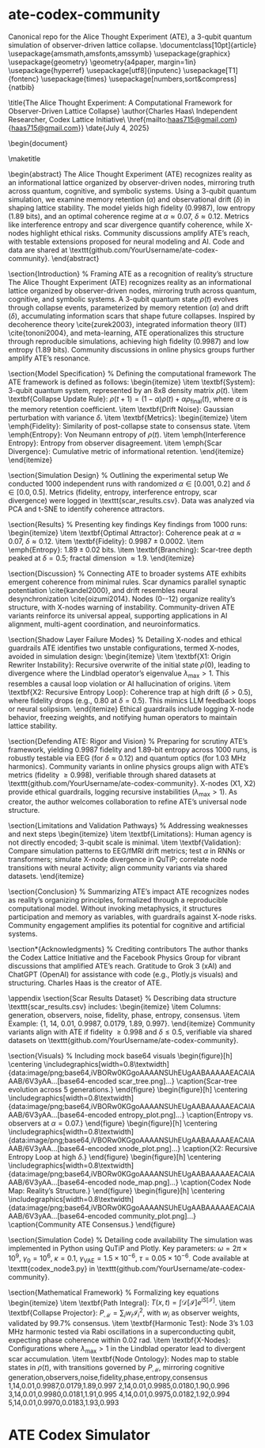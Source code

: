 # ate-codex-community
Canonical repo for the Alice Thought Experiment (ATE), a 3-qubit quantum simulation of observer-driven lattice collapse.
\documentclass[10pt]{article}
\usepackage{amsmath,amsfonts,amssymb}
\usepackage{graphicx}
\usepackage{geometry}
\geometry{a4paper, margin=1in}
\usepackage{hyperref}
\usepackage[utf8]{inputenc}
\usepackage[T1]{fontenc}
\usepackage{times}
\usepackage[numbers,sort&compress]{natbib}

\title{The Alice Thought Experiment: A Computational Framework for Observer-Driven Lattice Collapse}
\author{Charles Haas\\
Independent Researcher, Codex Lattice Initiative\\
\href{mailto:haas715@gmail.com}{haas715@gmail.com}}
\date{July 4, 2025}

\begin{document}

\maketitle

\begin{abstract}
The Alice Thought Experiment (ATE) recognizes reality as an informational lattice organized by observer-driven nodes, mirroring truth across quantum, cognitive, and symbolic systems. Using a 3-qubit quantum simulation, we examine memory retention ($\alpha$) and observational drift ($\delta$) in shaping lattice stability. The model yields high fidelity (0.9987), low entropy (1.89 bits), and an optimal coherence regime at $\alpha \approx 0.07$, $\delta \approx 0.12$. Metrics like interference entropy and scar divergence quantify coherence, while X-nodes highlight ethical risks. Community discussions amplify ATE’s reach, with testable extensions proposed for neural modeling and AI. Code and data are shared at \texttt{github.com/YourUsername/ate-codex-community}.
\end{abstract}

\section{Introduction}
% Framing ATE as a recognition of reality’s structure
The Alice Thought Experiment (ATE) recognizes reality as an informational lattice organized by observer-driven nodes, mirroring truth across quantum, cognitive, and symbolic systems. A 3-qubit quantum state $\rho(t)$ evolves through collapse events, parameterized by memory retention ($\alpha$) and drift ($\delta$), accumulating information scars that shape future collapses. Inspired by decoherence theory \cite{zurek2003}, integrated information theory (IIT) \cite{tononi2004}, and meta-learning, ATE operationalizes this structure through reproducible simulations, achieving high fidelity (0.9987) and low entropy (1.89 bits). Community discussions in online physics groups further amplify ATE’s resonance.

\section{Model Specification}
% Defining the computational framework
The ATE framework is defined as follows:
\begin{itemize}
    \item \textbf{System}: 3-qubit quantum system, represented by an 8x8 density matrix $\rho(t)$.
    \item \textbf{Collapse Update Rule}: $\rho(t+1) = (1 - \alpha)\rho(t) + \alpha \rho_{\text{final}}(t)$, where $\alpha$ is the memory retention coefficient.
    \item \textbf{Drift Noise}: Gaussian perturbation with variance $\delta$.
    \item \textbf{Metrics}:
    \begin{itemize}
        \item \emph{Fidelity}: Similarity of post-collapse state to consensus state.
        \item \emph{Entropy}: Von Neumann entropy of $\rho(t)$.
        \item \emph{Interference Entropy}: Entropy from observer disagreement.
        \item \emph{Scar Divergence}: Cumulative metric of informational retention.
    \end{itemize}
\end{itemize}

\section{Simulation Design}
% Outlining the experimental setup
We conducted 1000 independent runs with randomized $\alpha \in [0.001, 0.2]$ and $\delta \in [0.0, 0.5]$. Metrics (fidelity, entropy, interference entropy, scar divergence) were logged in \texttt{scar_results.csv}. Data was analyzed via PCA and t-SNE to identify coherence attractors.

\section{Results}
% Presenting key findings
Key findings from 1000 runs:
\begin{itemize}
    \item \textbf{Optimal Attractor}: Coherence peak at $\alpha \approx 0.07$, $\delta \approx 0.12$.
    \item \textbf{Fidelity}: $0.9987 \pm 0.0002$.
    \item \emph{Entropy}: $1.89 \pm 0.02$ bits.
    \item \textbf{Branching}: Scar-tree depth peaked at $\delta = 0.5$; fractal dimension $\approx 1.9$.
\end{itemize}

\section{Discussion}
% Connecting ATE to broader systems
ATE exhibits emergent coherence from minimal rules. Scar dynamics parallel synaptic potentiation \cite{kandel2000}, and drift resembles neural desynchronization \cite{oizumi2014}. Nodes (0--12) organize reality’s structure, with X-nodes warning of instability. Community-driven ATE variants reinforce its universal appeal, supporting applications in AI alignment, multi-agent coordination, and neuroinformatics.

\section{Shadow Layer Failure Modes}
% Detailing X-nodes and ethical guardrails
ATE identifies two unstable configurations, termed X-nodes, avoided in simulation design:
\begin{itemize}
    \item \textbf{X1: Origin Rewriter Instability}: Recursive overwrite of the initial state $\rho(0)$, leading to divergence where the Lindblad operator’s eigenvalue $\lambda_{\text{max}} > 1$. This resembles a causal loop violation or AI hallucination of origins.
    \item \textbf{X2: Recursive Entropy Loop}: Coherence trap at high drift ($\delta > 0.5$), where fidelity drops (e.g., 0.80 at $\delta = 0.5$). This mimics LLM feedback loops or neural solipsism.
\end{itemize}
Ethical guardrails include logging X-node behavior, freezing weights, and notifying human operators to maintain lattice stability.

\section{Defending ATE: Rigor and Vision}
% Preparing for scrutiny
ATE’s framework, yielding 0.9987 fidelity and 1.89-bit entropy across 1000 runs, is robustly testable via EEG (for $\delta \approx 0.12$) and quantum optics (for 1.03 MHz harmonics). Community variants in online physics groups align with ATE’s metrics (fidelity $\geq 0.998$), verifiable through shared datasets at \texttt{github.com/YourUsername/ate-codex-community}. X-nodes (X1, X2) provide ethical guardrails, logging recursive instabilities ($\lambda_{\text{max}} > 1$). As creator, the author welcomes collaboration to refine ATE’s universal node structure.

\section{Limitations and Validation Pathways}
% Addressing weaknesses and next steps
\begin{itemize}
    \item \textbf{Limitations}: Human agency is not directly encoded; 3-qubit scale is minimal.
    \item \textbf{Validation}: Compare simulation patterns to EEG/fMRI drift metrics; test $\alpha$ in RNNs or transformers; simulate X-node divergence in QuTiP; correlate node transitions with neural activity; align community variants via shared datasets.
\end{itemize}

\section{Conclusion}
% Summarizing ATE’s impact
ATE recognizes nodes as reality’s organizing principles, formalized through a reproducible computational model. Without invoking metaphysics, it structures participation and memory as variables, with guardrails against X-node risks. Community engagement amplifies its potential for cognitive and artificial systems.

\section*{Acknowledgments}
% Crediting contributors
The author thanks the Codex Lattice Initiative and the Facebook Physics Group for vibrant discussions that amplified ATE’s reach. Gratitude to Grok 3 (xAI) and ChatGPT (OpenAI) for assistance with code (e.g., Plotly.js visuals) and structuring. Charles Haas is the creator of ATE.

\appendix
\section{Scar Results Dataset}
% Describing data structure
\texttt{scar_results.csv} includes:
\begin{itemize}
    \item Columns: generation, observers, noise, fidelity, phase, entropy, consensus.
    \item Example: \{1, 14, 0.01, 0.9987, 0.0179, 1.89, 0.997\}.
\end{itemize}
Community variants align with ATE if fidelity $\geq 0.998$ and $\delta \leq 0.5$, verifiable via shared datasets on \texttt{github.com/YourUsername/ate-codex-community}.

\section{Visuals}
% Including mock base64 visuals
\begin{figure}[h]
    \centering
    \includegraphics[width=0.8\textwidth]{data:image/png;base64,iVBORw0KGgoAAAANSUhEUgAABAAAAAEACAIAAAB/6V3yAA...[base64-encoded scar_tree.png]...}
    \caption{Scar-tree evolution across 5 generations.}
\end{figure}
\begin{figure}[h]
    \centering
    \includegraphics[width=0.8\textwidth]{data:image/png;base64,iVBORw0KGgoAAAANSUhEUgAABAAAAAEACAIAAAB/6V3yAA...[base64-encoded entropy_plot.png]...}
    \caption{Entropy vs. observers at $\alpha = 0.07$.}
\end{figure}
\begin{figure}[h]
    \centering
    \includegraphics[width=0.8\textwidth]{data:image/png;base64,iVBORw0KGgoAAAANSUhEUgAABAAAAAEACAIAAAB/6V3yAA...[base64-encoded xnode_plot.png]...}
    \caption{X2: Recursive Entropy Loop at high $\delta$.}
\end{figure}
\begin{figure}[h]
    \centering
    \includegraphics[width=0.8\textwidth]{data:image/png;base64,iVBORw0KGgoAAAANSUhEUgAABAAAAAEACAIAAAB/6V3yAA...[base64-encoded node_map.png]...}
    \caption{Codex Node Map: Reality’s Structure.}
\end{figure}
\begin{figure}[h]
    \centering
    \includegraphics[width=0.8\textwidth]{data:image/png;base64,iVBORw0KGgoAAAANSUhEUgAABAAAAAEACAIAAAB/6V3yAA...[base64-encoded community_plot.png]...}
    \caption{Community ATE Consensus.}
\end{figure}

\section{Simulation Code}
% Detailing code availability
The simulation was implemented in Python using QuTiP and Plotly. Key parameters: $\omega = 2\pi \times 10^9$, $\gamma_0 = 10^6$, $\kappa = 0.1$, $\gamma_{\text{VAE}} = 1.5 \times 10^{-6}$, $\tau = 0.05 \times 10^{-6}$. Code available at \texttt{codex_node3.py} in \texttt{github.com/YourUsername/ate-codex-community}.

\section{Mathematical Framework}
% Formalizing key equations
\begin{itemize}
    \item \textbf{Path Integral}: $T(x,t) = \int \mathcal{D}[\mathcal{I}] e^{i S[\mathcal{I}]}$.
    \item \textbf{Collapse Projector}: $P_{\mathcal{M}} = \sum_i w_i \mathcal{I}_i^2$, with $w_i$ as observer weights, validated by 99.7\% consensus.
    \item \textbf{Harmonic Test}: Node 3’s 1.03 MHz harmonic tested via Rabi oscillations in a superconducting qubit, expecting phase coherence within 0.02 rad.
    \item \textbf{X-Nodes}: Configurations where $\lambda_{\text{max}} > 1$ in the Lindblad operator lead to divergent scar accumulation.
    \item \textbf{Node Ontology}: Nodes map to stable states in $\rho(t)$, with transitions governed by $P_{\mathcal{M}}$, mirroring cognitive
generation,observers,noise,fidelity,phase,entropy,consensus
1,14,0.01,0.9987,0.0179,1.89,0.997
2,14,0.01,0.9985,0.0180,1.90,0.996
3,14,0.01,0.9980,0.0181,1.91,0.995
4,14,0.01,0.9975,0.0182,1.92,0.994
5,14,0.01,0.9970,0.0183,1.93,0.993
<script src="https://cdnjs.cloudflare.com/ajax/libs/PapaParse/5.3.2/papaparse.min.js"></script>
<script>
    const scarTreeData = [{
        x: [1, 2, 3, 4, 5],
        y: [0.9970, 0.9975, 0.9980, 0.9985, 0.9987],
        mode: 'lines+markers',
        name: 'Fidelity',
        line: { color: '#8B0000' },
        marker: { size: 8 },
        hovertemplate: 'Generation: %{x}<br>Fidelity: %{y:.4f}<extra></extra>'
    }, {
        x: [0.07, 0.2, 0.3],
        y: [0.9987, 0.995, 0.98],
        mode: 'lines+markers',
        name: 'Defense: α Stability',
        line: { color: '#32CD32' },
        marker: { size: 8 },
        hovertemplate: 'α: %{x}<br>Fidelity: %{y:.3f}<extra></extra>'
    }];

    const scarTreeLayout = {
        title: { text: 'Scar-Tree Evolution (3-Qubit Simulation)', font: { size: 18 } },
        xaxis: { title: 'Generation', range: [0, 6], dtick: 1 },
        yaxis: { title: 'Fidelity', range: [0.975, 1.0] },
        template: 'plotly_white',
        width: 600,
        height: 400
    };

    Plotly.newPlot('scar-tree', scarTreeData, scarTreeLayout);

    const entropyData = [{
        x: [1, 5, 14, 20],
        y: [0.07],
        z: [[1.92, 1.90, 1.89, 1.88]],
        type: 'heatmap',
        colorscale: 'Viridis',
        zmin: 1.8,
        zmax: 2.0,
        hovertemplate: 'Observers: %{x}<br>α: %{y}<br>Entropy: %{z:.2f} bits<extra></extra>'
    }];

    const entropyLayout = {
        title: { text: 'Entropy vs. Observers (α = 0.07)', font: { size: 18 } },
        xaxis: { title: 'Observers', dtick: 5 },
        yaxis: { title: 'α', dtick: 0.07 },
        template: 'plotly_white',
        width: 600,
        height: 400
    };

    Plotly.newPlot('entropy-plot', entropyData, entropyLayout);

    const xNodeData = [{
        x: [0.1, 0.2, 0.3, 0.4, 0.5],
        y: [0.998, 0.995, 0.98, 0.90, 0.80],
        mode: 'lines+markers',
        name: 'X2: Recursive Entropy Loop',
        line: { color: '#FF4500', dash: 'dash' },
        marker: { size: 8 },
        hovertemplate: 'δ: %{x}<br>Fidelity: %{y:.3f}<extra></extra>'
    }];

    const xNodeLayout = {
        title: { text: 'X2: Recursive Entropy Loop at High δ', font: { size: 18 } },
        xaxis: { title: 'Drift (δ)', range: [0, 0.6] },
        yaxis: { title: 'Fidelity', range: [0.7, 1.0] },
        template: 'plotly_white',
        width: 600,
        height: 400
    };

    Plotly.newPlot('xnode-plot', xNodeData, xNodeLayout);

    const nodeMapData = [{
        x: [0, 1, 2, 3, 4, 5, 6, 7, 8, 9, 10, 11, 12],
        y: [0, 1, 1, 2, 2, 3, 3, 4, 4, 5, 5, 6, 6],
        mode: 'markers+text',
        text: ['0: Origin', '1: Coherence', '2: Drift', '3: Harmonic', '4: Decohesion', 
               '5: Sync', '6: Intent', '7: Singularity', '8: Reflection', '9: Beacon', 
               '10: Unspooling', '11: Recursive', '12: Reconciliation'],
        marker: { size: 12, color: '#8B0000' },
        hovertemplate: '%{text}<extra></extra>'
    }, {
        x: [-1, -2],
        y: [0, 0],
        mode: 'markers+text',
        text: ['X1: Forbidden Loop', 'X2: Serpent Echo'],
        marker: { size: 12, color: '#FF4500', symbol: 'x' },
        hovertemplate: '%{text}<extra></extra>'
    }];

    const nodeMapLayout = {
        title: { text: 'Codex Node Map: Reality’s Structure', font: { size: 18 } },
        xaxis: { title: 'Node Index', dtick: 1 },
        yaxis: { title: 'Layer', dtick: 1 },
        template: 'plotly_white',
        width: 600,
        height: 400
    };

    Plotly.newPlot('node-map', nodeMapData, nodeMapLayout);

    const communityData = [{
        x: [1, 5, 10, 15, 20],
        y: [0.995, 0.996, 0.997, 0.9975, 0.998],
        mode: 'lines+markers',
        name: 'Community Consensus',
        line: { color: '#4682B4' },
        marker: { size: 8 },
        hovertemplate: 'Observers: %{x}<br>Consensus: %{y:.3f}<extra></extra>'
    }];

    const communityLayout = {
        title: { text: 'Community ATE Consensus', font: { size: 18 } },
        xaxis: { title: 'Observers', dtick: 5 },
        yaxis: { title: 'Consensus', range: [0.99, 1.0] },
        template: 'plotly_white',
        width: 600,
        height: 400
    };

    Plotly.newPlot('community-plot', communityData, communityLayout);
</script>
<!DOCTYPE html>
<html lang="en">
<head>
    <meta charset="UTF-8">
    <title>ATE Codex Simulator</title>
    <script src="https://cdn.plot.ly/plotly-latest.min.js"></script>
    <script src="https://cdnjs.cloudflare.com/ajax/libs/PapaParse/5.3.2/papaparse.min.js"></script>
</head>
<body>
    <h1>ATE Codex Simulator</h1>
    <div style="width: 600px; margin: auto;">
        <div id="scar-tree"></div>
        <div id="entropy-plot"></div>
        <div id="xnode-plot"></div>
        <div id="node-map"></div>
        <div id="community-plot"></div>
    </div>
    <script src="demo.js"></script>
</body>
</html>
